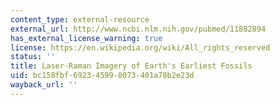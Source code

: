```yaml
---
content_type: external-resource
external_url: http://www.ncbi.nlm.nih.gov/pubmed/11882894
has_external_license_warning: true
license: https://en.wikipedia.org/wiki/All_rights_reserved
status: ''
title: Laser-Raman Imagery of Earth's Earliest Fossils
uid: bc158fbf-6923-4599-8073-401a78b2e23d
wayback_url: ''
---
```

